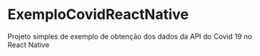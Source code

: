 # ExemploCovidReactNative
Projeto simples de exemplo de obtenção dos dados da API do Covid 19 no React Native
